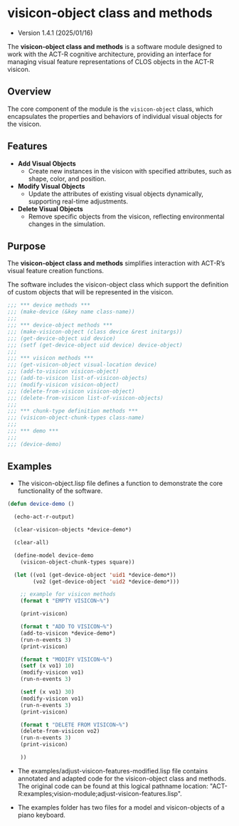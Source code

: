 # visicon-object class and methods 
- Version 1.4.1 (2025/01/16)

The **visicon-object class and methods** is a software module designed to work with the ACT-R cognitive architecture, providing an interface for managing visual feature representations of CLOS objects in the ACT-R visicon. 

## Overview

The core component of the module is the `visicon-object` class, which encapsulates the properties and behaviors of individual visual objects for the visicon.

## Features

- **Add Visual Objects**
  - Create new instances in the visicon with specified attributes, such as shape, color, and position.
- **Modify Visual Objects**
  - Update the attributes of existing visual objects dynamically, supporting real-time adjustments.
- **Delete Visual Objects**
  - Remove specific objects from the visicon, reflecting environmental changes in the simulation.

## Purpose

The **visicon-object class and methods** simplifies interaction with ACT-R’s visual feature creation functions.

The software includes the visicon-object class which support the definition of custom objects that will be represented in the visicon. 
 
```lisp
;;; *** device methods ***
;;; (make-device (&key name class-name))
;;; 
;;; *** device-object methods ***
;;; (make-visicon-object (class device &rest initargs))
;;; (get-device-object uid device)
;;; (setf (get-device-object uid device) device-object)
;;;
;;; *** visicon methods ***
;;; (get-visicon-object visual-location device)
;;; (add-to-visicon visicon-object)
;;; (add-to-visicon list-of-visicon-objects)
;;; (modify-visicon visicon-object)
;;; (delete-from-visicon visicon-object)
;;; (delete-from-visicon list-of-visicon-objects)
;;;
;;; *** chunk-type definition methods ***
;;; (visicon-object-chunk-types class-name)
;;;
;;; *** demo ***
;;;
;;; (device-demo)
```

## Examples

- The visicon-object.lisp file defines a function to demonstrate the core functionality of the software.

```lisp
(defun device-demo ()

  (echo-act-r-output)

  (clear-visicon-objects *device-demo*)

  (clear-all)

  (define-model device-demo
    (visicon-object-chunk-types square))

  (let ((vo1 (get-device-object 'uid1 *device-demo*))
        (vo2 (get-device-object 'uid2 *device-demo*)))

    ;; example for visicon methods
    (format t "EMPTY VISICON~%")

    (print-visicon)

    (format t "ADD TO VISICON~%")
    (add-to-visicon *device-demo*)
    (run-n-events 3)
    (print-visicon)

    (format t "MODIFY VISICON~%")
    (setf (x vo1) 10)
    (modify-visicon vo1)
    (run-n-events 3)

    (setf (x vo1) 30)
    (modify-visicon vo1)
    (run-n-events 3)
    (print-visicon)

    (format t "DELETE FROM VISICON~%")
    (delete-from-visicon vo2)
    (run-n-events 3)
    (print-visicon)

    ))
```

- The examples/adjust-visicon-features-modified.lisp file contains annotated and adapted code for the visicon-object class and methods. The original code can be found at this logical pathname location: "ACT-R:examples;vision-module;adjust-visicon-features.lisp". 

- The examples folder has two files for a model and visicon-objects of a piano keyboard.